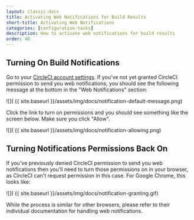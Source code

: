 ```yaml
---
layout: classic-docs
title: Activating Web Notifications for Build Results
short-title: Activating Web Notifications
categories: [configuration-tasks]
description: How to activate web notifications for build results
order: 40
---
```


## Turning On Build Notifications

Go to your [CircleCI account settings](https://circleci.com/account). If you've
not yet granted CircleCI permission to send you web notifications, you should see
the following message at the bottom in the "Web Notifications" section:

![](  {{ site.baseurl }}/assets/img/docs/notification-default-message.png)

Click the link to turn on permissions and you should see something like the
screen below. Make sure you click "Allow".

![](  {{ site.baseurl }}/assets/img/docs/notification-allowing.png)

## Turning Notifications Permissions Back On

If you've previously denied CircleCI permission to send you web notifications
then you'll need to turn those permissions on in your browser, as CircleCI can't
request permission in this case. For Google Chrome, this looks like:

![](  {{ site.baseurl }}/assets/img/docs/notification-granting.gif)

While the process is similar for other browsers, please refer to their individual
documentation for handling web notifications.
